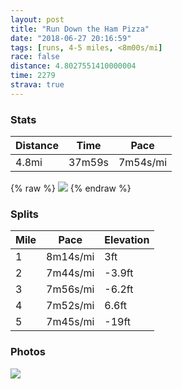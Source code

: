 ```yaml
---
layout: post
title: "Run Down the Ham Pizza"
date: "2018-06-27 20:16:59"
tags: [runs, 4-5 miles, <8m00s/mi]
race: false
distance: 4.8027551410000004
time: 2279
strava: true
---
```


### Stats

| Distance | Time | Pace |
|----------|------|------|
|4.8mi|37m59s|7m54s/mi|

{% raw %}
<img src='https://maps.googleapis.com/maps/api/staticmap?maptype=roadmap&path=enc:o`iwFpmcbM}Bj@rBnSTl\rCbRzN|zBq^zIbCfh@u`B`Smg@zk@uWoDqToMwFoG&key=AIzaSyC1MId7bFpkLXNAaYhBSTb8jLyiSqzbDtM&size=800x800&markers=color:yellow|label:S|40.68376,-73.91465&markers=color:green|label:F|40.71555,-73.95992000000001'>
{% endraw %}

### Splits

| Mile | Pace | Elevation |
|------|------|-----------|
|1|8m14s/mi|3ft|
|2|7m44s/mi|-3.9ft|
|3|7m56s/mi|-6.2ft|
|4|7m52s/mi|6.6ft|
|5|7m45s/mi|-19ft|

### Photos
<img src='https://dgtzuqphqg23d.cloudfront.net/rZNmBhhyo1cgjFqD2lHEXtbq_kNKCNFYDn0Dt0ZT0Ls-597x768.jpg'>
